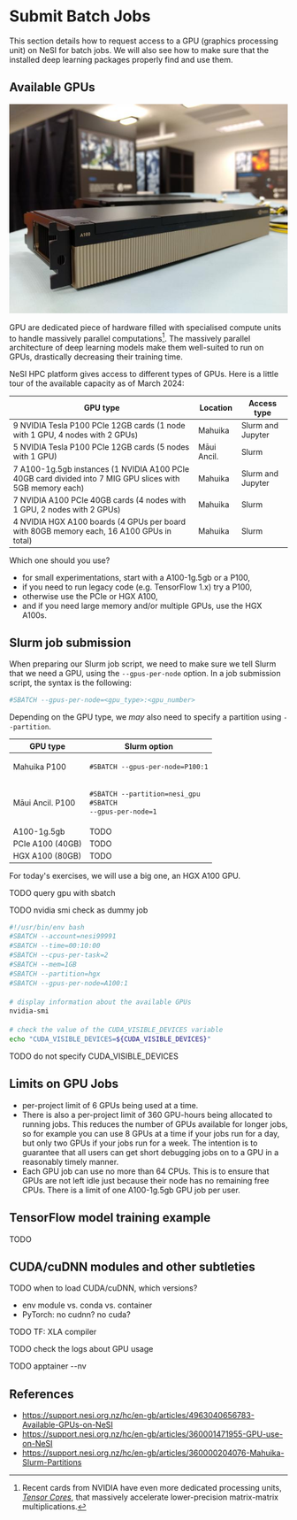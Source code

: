 # Submit Batch Jobs

This section details how to request access to a GPU (graphics processing unit) on NeSI for batch jobs.
We will also see how to make sure that the installed deep learning packages properly find and use them.

## Available GPUs

![](imgs/a100.jpg)

GPU are dedicated piece of hardware filled with specialised compute units to handle massively parallel computations[^1].
The massively parallel architecture of deep learning models make them well-suited to run on GPUs, drastically decreasing their training time.

[^1]: Recent cards from NVIDIA have even more dedicated processing units, *[Tensor Cores](https://www.nvidia.com/en-us/data-center/tensor-cores/)*, that massively accelerate lower-precision matrix-matrix multiplications.

NeSI HPC platform gives access to different types of GPUs.
Here is a little tour of the available capacity as of March 2024:

GPU type | Location | Access type
---------|----------|------------
9 NVIDIA Tesla P100 PCIe 12GB cards (1 node with 1 GPU, 4 nodes with 2 GPUs) | Mahuika | Slurm and Jupyter
5 NVIDIA Tesla P100 PCIe 12GB cards (5 nodes with 1 GPU) | Māui Ancil. | Slurm
7 A100-1g.5gb instances (1 NVIDIA A100 PCIe 40GB card divided into 7 MIG GPU slices with 5GB memory each)| Mahuika | Slurm and Jupyter
7 NVIDIA A100 PCIe 40GB cards (4 nodes with 1 GPU, 2 nodes with 2 GPUs) | Mahuika | Slurm
4 NVIDIA HGX A100 boards (4 GPUs per board with 80GB memory each, 16 A100 GPUs in total)| Mahuika | Slurm

Which one should you use?

- for small experimentations, start with a A100-1g.5gb or a P100,
- if you need to run legacy code (e.g. TensorFlow 1.x) try a P100,
- otherwise use the PCIe or HGX A100,
- and if you need large memory and/or multiple GPUs, use the HGX A100s.

## Slurm job submission

When preparing our Slurm job script, we need to make sure we tell Slurm that we need a GPU, using
the `--gpus-per-node` option.
In a job submission script, the syntax is the following:

```bash
#SBATCH --gpus-per-node=<gpu_type>:<gpu_number>
```

Depending on the GPU type, we *may* also need to specify a partition using `--partition`.

GPU type | Slurm option
---------|-------------
Mahuika P100 | <pre><code>#SBATCH --gpus-per-node=P100:1</code></pre>
Māui Ancil. P100 | <pre><code>#SBATCH --partition=nesi_gpu<br>#SBATCH --gpus-per-node=1</code></pre>
A100-1g.5gb | TODO
PCIe A100 (40GB) | TODO
HGX A100 (80GB) | TODO

For today's exercises, we will use a big one, an HGX A100 GPU.

TODO query gpu with sbatch

TODO nvidia smi check as dummy job

```bash title="gpujob.sl" linenums="1"
#!/usr/bin/env bash
#SBATCH --account=nesi99991
#SBATCH --time=00:10:00
#SBATCH --cpus-per-task=2
#SBATCH --mem=1GB
#SBATCH --partition=hgx
#SBATCH --gpus-per-node=A100:1

# display information about the available GPUs
nvidia-smi

# check the value of the CUDA_VISIBLE_DEVICES variable
echo "CUDA_VISIBLE_DEVICES=${CUDA_VISIBLE_DEVICES}"
```

TODO do not specify CUDA_VISIBLE_DEVICES

## Limits on GPU Jobs

- per-project limit of 6 GPUs being used at a time.
- There is also a per-project limit of 360 GPU-hours being allocated to running jobs. This reduces the number of GPUs available for longer jobs, so for example you can use 8 GPUs at a time if your jobs run for a day, but only two GPUs if your jobs run for a week. The intention is to guarantee that all users can get short debugging jobs on to a GPU in a reasonably timely manner.
- Each GPU job can use no more than 64 CPUs. This is to ensure that GPUs are not left idle just because their node has no remaining free CPUs.
There is a limit of one A100-1g.5gb GPU job per user.

## TensorFlow model training example

TODO

## CUDA/cuDNN modules and other subtleties

TODO when to load CUDA/cuDNN, which versions?
- env module vs. conda vs. container
- PyTorch: no cudnn? no cuda?

TODO TF: XLA compiler

TODO check the logs about GPU usage

TODO apptainer --nv

## References

- https://support.nesi.org.nz/hc/en-gb/articles/4963040656783-Available-GPUs-on-NeSI
- https://support.nesi.org.nz/hc/en-gb/articles/360001471955-GPU-use-on-NeSI
- https://support.nesi.org.nz/hc/en-gb/articles/360000204076-Mahuika-Slurm-Partitions
